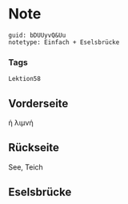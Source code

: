 # Note
```
guid: bDUUyvQ&Uu
notetype: Einfach + Eselsbrücke
```

### Tags
```
Lektion58
```

## Vorderseite
ἡ λιμνή

## Rückseite
See, Teich

## Eselsbrücke

